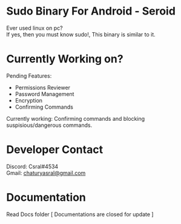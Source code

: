 # Sudo Binary For Android - Seroid

Ever used linux on pc?  
If yes, then you must know sudo!, This binary is similar to it. 

# Currently Working on?

Pending Features:

* Permissions Reviewer
* Password Management
* Encryption 
* Confirming Commands


Currently working: Confirming commands and blocking suspisious/dangerous commands.

# Developer Contact

Discord: Csral#4534  
Gmail: chaturyasral@gmail.com

# Documentation

Read Docs folder [ Documentations are closed for update ]
